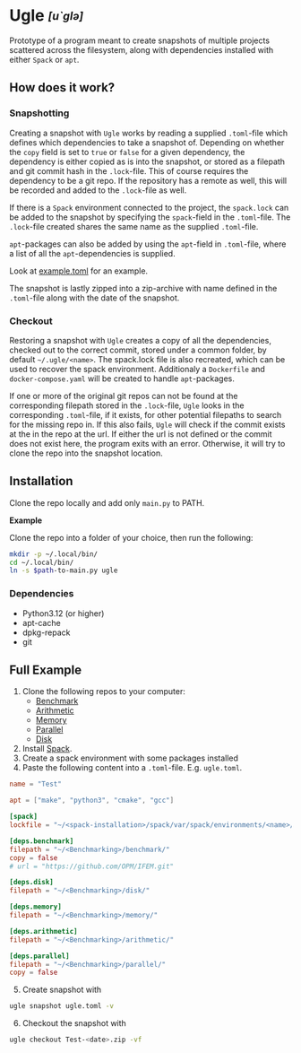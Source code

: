 # Ugle <sub><sup>*[u`glə]*</sup></sub>
Prototype of a program meant to create snapshots of multiple projects scattered
across the filesystem, along with dependencies installed with either `Spack` or
`apt`.

## How does it work?
### Snapshotting
Creating a snapshot with `Ugle` works by reading a supplied `.toml`-file
which defines which dependencies to take a snapshot of.
Depending on whether the `copy` field is set to `true` or `false` for a given dependency,
the dependency is either copied as is into the snapshot,
or stored as a filepath and git commit hash in the
`.lock`-file. This of course requires the dependency to be a git repo.
If the repository has a remote as well, this will be recorded and
added to the `.lock`-file as well. 

If there is a `Spack` environment connected to the project, the `spack.lock` can
be added to the snapshot by specifying the `spack`-field in the `.toml`-file.
The `.lock`-file created shares the same name as the supplied `.toml`-file.

`apt`-packages can also be added by using the `apt`-field in `.toml`-file, where
a list of all the `apt`-dependencies is supplied.

Look at [example.toml](./ugle/example.toml) for an example.

The snapshot is lastly zipped into a zip-archive with name defined in the `.toml`-file
along with the date of the snapshot.

### Checkout
Restoring a snapshot with `Ugle` creates a copy of all the dependencies,
checked out to the correct commit, stored under a
common folder, by default `~/.ugle/<name>`.
The spack.lock file is also
recreated, which can be used to recover the spack environment.
Additionaly a `Dockerfile` and `docker-compose.yaml` will be created to handle
`apt`-packages.

If one or more of the original git repos can not be found at the
corresponding filepath
stored in the `.lock`-file, `Ugle` looks in the corresponding `.toml`-file,
if it exists, for other potential filepaths to search for the missing repo in.
If this also fails, `Ugle` will check if the commit exists at the in the repo at the url.
If either the url is not defined or the commit does not exist here, the program exits with an error.
Otherwise, it
will try to clone the repo into the snapshot location.

## Installation
Clone the repo locally and add only `main.py` to PATH.

**Example**

Clone the repo into a folder of your choice, then run the following:
```sh
mkdir -p ~/.local/bin/
cd ~/.local/bin/
ln -s $path-to-main.py ugle
```

### Dependencies
- Python3.12 (or higher)
- apt-cache
- dpkg-repack
- git

## Full Example
1. Clone the following repos to your computer:
    - [Benchmark](https://github.com/tncrdk/benchmark)
    - [Arithmetic](https://github.com/tncrdk/arithmetic/)
    - [Memory](https://github.com/tncrdk/memory/)
    - [Parallel](https://github.com/tncrdk/parallel/)
    - [Disk](https://github.com/tncrdk/disk/)
2. Install [Spack](https://spack.readthedocs.io/en/latest/).
3. Create a spack environment with some packages installed
4. Paste the following content into a `.toml`-file. E.g. `ugle.toml`.
```toml
name = "Test"

apt = ["make", "python3", "cmake", "gcc"]

[spack]
lockfile = "~/<spack-installation>/spack/var/spack/environments/<name>/spack.lock"

[deps.benchmark]
filepath = "~/<Benchmarking>/benchmark/"
copy = false
# url = "https://github.com/OPM/IFEM.git"

[deps.disk]
filepath = "~/<Benchmarking>/disk/"

[deps.memory]
filepath = "~/<Benchmarking>/memory/"

[deps.arithmetic]
filepath = "~/<Benchmarking>/arithmetic/"

[deps.parallel]
filepath = "~/<Benchmarking>/parallel/"
copy = false
```
5. Create snapshot with
```sh
ugle snapshot ugle.toml -v
```
6. Checkout the snapshot with
```sh
ugle checkout Test-<date>.zip -vf
```

